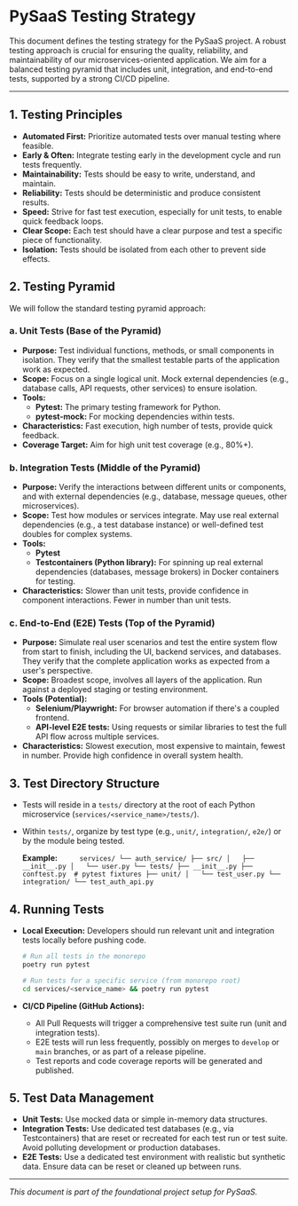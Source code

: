# PySaaS Testing Strategy

This document defines the testing strategy for the PySaaS project. A robust testing approach is crucial for ensuring the quality, reliability, and maintainability of our microservices-oriented application. We aim for a balanced testing pyramid that includes unit, integration, and end-to-end tests, supported by a strong CI/CD pipeline.

---

## 1. Testing Principles

- **Automated First:** Prioritize automated tests over manual testing where feasible.
- **Early & Often:** Integrate testing early in the development cycle and run tests frequently.
- **Maintainability:** Tests should be easy to write, understand, and maintain.
- **Reliability:** Tests should be deterministic and produce consistent results.
- **Speed:** Strive for fast test execution, especially for unit tests, to enable quick feedback loops.
- **Clear Scope:** Each test should have a clear purpose and test a specific piece of functionality.
- **Isolation:** Tests should be isolated from each other to prevent side effects.

## 2. Testing Pyramid

We will follow the standard testing pyramid approach:

### a. Unit Tests (Base of the Pyramid)

- **Purpose:** Test individual functions, methods, or small components in isolation. They verify that the smallest testable parts of the application work as expected.
- **Scope:** Focus on a single logical unit. Mock external dependencies (e.g., database calls, API requests, other services) to ensure isolation.
- **Tools:**
  - **Pytest:** The primary testing framework for Python.
  - **pytest-mock:** For mocking dependencies within tests.
- **Characteristics:** Fast execution, high number of tests, provide quick feedback.
- **Coverage Target:** Aim for high unit test coverage (e.g., 80%+).

### b. Integration Tests (Middle of the Pyramid)

- **Purpose:** Verify the interactions between different units or components, and with external dependencies (e.g., database, message queues, other microservices).
- **Scope:** Test how modules or services integrate. May use real external dependencies (e.g., a test database instance) or well-defined test doubles for complex systems.
- **Tools:**
  - **Pytest**
  - **Testcontainers (Python library):** For spinning up real external dependencies (databases, message brokers) in Docker containers for testing.
- **Characteristics:** Slower than unit tests, provide confidence in component interactions. Fewer in number than unit tests.

### c. End-to-End (E2E) Tests (Top of the Pyramid)

- **Purpose:** Simulate real user scenarios and test the entire system flow from start to finish, including the UI, backend services, and databases. They verify that the complete application works as expected from a user's perspective.
- **Scope:** Broadest scope, involves all layers of the application. Run against a deployed staging or testing environment.
- **Tools (Potential):**
  - **Selenium/Playwright:** For browser automation if there's a coupled frontend.
  - **API-level E2E tests:** Using requests or similar libraries to test the full API flow across multiple services.
- **Characteristics:** Slowest execution, most expensive to maintain, fewest in number. Provide high confidence in overall system health.

## 3. Test Directory Structure

- Tests will reside in a `tests/` directory at the root of each Python microservice (`services/<service_name>/tests/`).
- Within `tests/`, organize by test type (e.g., `unit/`, `integration/`, `e2e/`) or by the module being tested.

  **Example:**
  `      services/
      └── auth_service/
          ├── src/
          │   ├── __init__.py
          │   └── user.py
          └── tests/
              ├── __init__.py
              ├── conftest.py  # pytest fixtures
              ├── unit/
              │   └── test_user.py
              └── integration/
                  └── test_auth_api.py
     `

## 4. Running Tests

- **Local Execution:** Developers should run relevant unit and integration tests locally before pushing code.

  ```bash
  # Run all tests in the monorepo
  poetry run pytest

  # Run tests for a specific service (from monorepo root)
  cd services/<service_name> && poetry run pytest
  ```

- **CI/CD Pipeline (GitHub Actions):**
  - All Pull Requests will trigger a comprehensive test suite run (unit and integration tests).
  - E2E tests will run less frequently, possibly on merges to `develop` or `main` branches, or as part of a release pipeline.
  - Test reports and code coverage reports will be generated and published.

## 5. Test Data Management

- **Unit Tests:** Use mocked data or simple in-memory data structures.
- **Integration Tests:** Use dedicated test databases (e.g., via Testcontainers) that are reset or recreated for each test run or test suite. Avoid polluting development or production databases.
- **E2E Tests:** Use a dedicated test environment with realistic but synthetic data. Ensure data can be reset or cleaned up between runs.

---

_This document is part of the foundational project setup for PySaaS._
